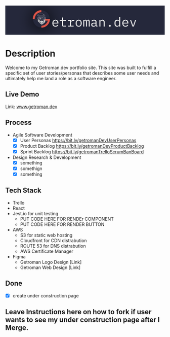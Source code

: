 ![Getroman Logo](src/splashcomponents/images/gitHubReadme_Logo.png)

# Description
Welcome to my Getroman.dev portfolio site. This site was built to fulfill a specific set of user stories/personas that describes some user needs and ultimately help me land a role as a software engineer.

## Live Demo
Link: www.getroman.dev

## Process
- Agile Software Development
    - [x] User Personas https://bit.ly/getromanDevUserPersonas
    - [x] Product Backlog https://bit.ly/getromanDevProductBacklog
    - [x] Sprint Backlog https://bit.ly/getromanTrelloScrumBanBoard

- Design Research & Development
    - [x] something
    - [x] somethign 
    - [x] something

## Tech Stack
- Trello 
- React
- Jest.io for unit testing
    - PUT CODE HERE FOR RENDEr COMPONENT
    - PUT CODE HERE FOR RENDER BUTTON
- AWS 
    - S3 for static web hosting
    - Cloudfront for CDN distrabution
    - ROUTE 53 for DNS distrabution
    - AWS Certificate Manager
- Figma
    - Getroman Logo Design [Link]
    - Getroman Web Design [Link]

## Done
- [x] create under construction page

## Leave Instructions here on how to fork if user wants to see my under construction page after I Merge. 